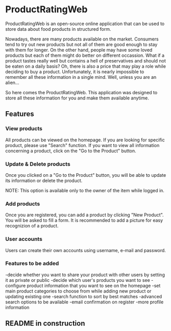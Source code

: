 # ProductRatingWeb
ProductRatingWeb is an open-source online application that can be used to store data about food products in structured form.

Nowadays, there are many products available on the market. Consumers tend to try out new products but not all of them are good enough to stay with them for longer. On the other hand, people may have some loved products but each of them might do better on different occassion. What if a product tastes really well but contains a hell of preservatives and should not be eaten on a daily basis? Oh, there is also a price that may play a role while deciding to buy a product. Unfortunately, it is nearly impossible to remember all these information in a single mind. Well, unless you are an alien...

So here comes the ProductRatingWeb. This application was designed to store all these information for you and make them available anytime.



## Features

### View products
All products can be viewed on the homepage. If you are looking for specific product, please use "Search" function.
If you want to view all information concerning a product, click on the "Go to the Product" button.


### Update & Delete products
Once you clicked on a "Go to the Product" button, you will be able to update its information or delete the product.

NOTE: This option is available only to the owner of the item while logged in.


### Add products
Once you are registered, you can add a product by clicking "New Product". You will be asked to fill a form.
It is recommended to add a picture for easy recognizion of a product.


### User accounts
Users can create their own accounts using username, e-mail and password.


### Features to be added
-decide whether you want to share your product with other users by setting it as private or public
-decide which user's products you want to see
-configure product information that you want to see on the homepage
-set main product categories to choose from while adding new product or updating existing one
-search function to sort by best matches
-advanced search options to be available
-email confirmation on register
-more profile information


## README in construction